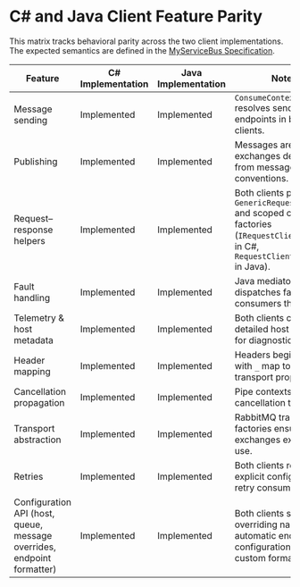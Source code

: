 # C# and Java Client Feature Parity

This matrix tracks behavioral parity across the two client implementations. The expected semantics are defined in the [MyServiceBus Specification](specs/myservicebus-spec.md).

| Feature | C# Implementation | Java Implementation | Notes |
| --- | --- | --- | --- |
| Message sending | Implemented | Implemented | `ConsumeContext` resolves send endpoints in both clients. |
| Publishing | Implemented | Implemented | Messages are routed to exchanges derived from message type conventions. |
| Request–response helpers | Implemented | Implemented | Both clients provide `GenericRequestClient` and scoped client factories (`IRequestClientFactory` in C#, `RequestClientFactory` in Java). |
| Fault handling | Implemented | Implemented | Java mediator dispatches faults when consumers throw. |
| Telemetry & host metadata | Implemented | Implemented | Both clients capture detailed host metadata for diagnostics. |
| Header mapping | Implemented | Implemented | Headers beginning with `_` map to native transport properties. |
| Cancellation propagation | Implemented | Implemented | Pipe contexts expose cancellation tokens. |
| Transport abstraction | Implemented | Implemented | RabbitMQ transport factories ensure exchanges exist before use. |
| Retries | Implemented | Implemented | Both clients require explicit configuration to retry consumers. |
| Configuration API (host, queue, message overrides, endpoint formatter) | Implemented | Implemented | Both clients support overriding names and automatic endpoint configuration with custom formatters. |
